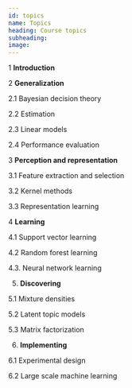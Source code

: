 ```yaml
---
id: topics
name: Topics
heading: Course topics
subheading: 
image: 
---
```


1 **Introduction**

2 **Generalization**

2.1 Bayesian decision theory

2.2 Estimation

2.3 Linear models

2.4 Performance evaluation

3 **Perception and representation**

3.1 Feature extraction and selection

3.2 Kernel methods

3.3 Representation learning

4 **Learning**

4.1 Support vector learning

4.2 Random forest learning

4.3. Neural network learning 

5. **Discovering**

5.1 Mixture densities 

5.2 Latent topic models

5.3 Matrix factorization

6. **Implementing**

6.1 Experimental design

6.2 Large scale machine learning
